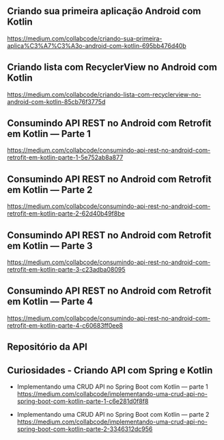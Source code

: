 ## Criando sua primeira aplicação Android com Kotlin

https://medium.com/collabcode/criando-sua-primeira-aplica%C3%A7%C3%A3o-android-com-kotlin-695bb476d40b

## Criando lista com RecyclerView no Android com Kotlin

https://medium.com/collabcode/criando-lista-com-recyclerview-no-android-com-kotlin-85cb76f3775d

## Consumindo API REST no Android com Retrofit em Kotlin — Parte 1

https://medium.com/collabcode/consumindo-api-rest-no-android-com-retrofit-em-kotlin-parte-1-5e752ab8a877

## Consumindo API REST no Android com Retrofit em Kotlin — Parte 2

https://medium.com/collabcode/consumindo-api-rest-no-android-com-retrofit-em-kotlin-parte-2-62d40b49f8be

## Consumindo API REST no Android com Retrofit em Kotlin — Parte 3

https://medium.com/collabcode/consumindo-api-rest-no-android-com-retrofit-em-kotlin-parte-3-c23adba08095

## Consumindo API REST no Android com Retrofit em Kotlin — Parte 4

https://medium.com/collabcode/consumindo-api-rest-no-android-com-retrofit-em-kotlin-parte-4-c60683ff0ee8

## Repositório da API


## Curiosidades - Criando API com Spring e Kotlin

  - Implementando uma CRUD API no Spring Boot com Kotlin — parte 1
    https://medium.com/collabcode/implementando-uma-crud-api-no-spring-boot-com-kotlin-parte-1-c6e281d0f8f8
  
  - Implementando uma CRUD API no Spring Boot com Kotlin — parte 2
    https://medium.com/collabcode/implementando-uma-crud-api-no-spring-boot-com-kotlin-parte-2-3346312dc956